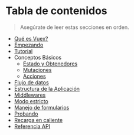 # Tabla de contenidos

> Asegúrate de leer estas secciones en orden.

- [Qué es Vuex?](intro.md)
- [Empezando](getting-started.md)
- [Tutorial](tutorial.md)
- Conceptos Básicos
  - [Estado y Obtenedores](state.md)
  - [Mutaciones](mutations.md)
  - [Acciones](actions.md)
- [Flujo de datos](data-flow.md)
- [Estructura de la Aplicación](structure.md)
- [Middlewares](middlewares.md)
- [Modo estricto](strict.md)
- [Manejo de formularios](forms.md)
- [Probando](testing.md)
- [Recarga en caliente](hot-reload.md)
- [Referencia API](api.md)
